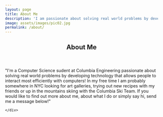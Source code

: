 ```yaml
---
layout: page
title: About Me
description: 'I am passionate about solving real world problems by developing technology that allows people to interact most efficiently with computers!'
image: assets/images/pic02.jpg
permalink: /about/
---
```

<!-- Main -->
<div id="main">


<!-- One -->
<section id="one">
	<div class="inner">
		<header class="major">
			<h2> About Me </h2>
		</header>
		<p>"I'm a Computer Science sudent at Columbia Engineering passionate about solving real world problems by developing technology that allows people to interact most efficiently with computers! In my free time I am probably somewhere in NYC looking for art galleries, trying out new recipes with my friends or up in the mountains skiing with the Columbia Ski Team. If you would like to find out more about me, about what I do or simply say hi, send me a message below!"</p>
	
	</div>
</section>

</div>

